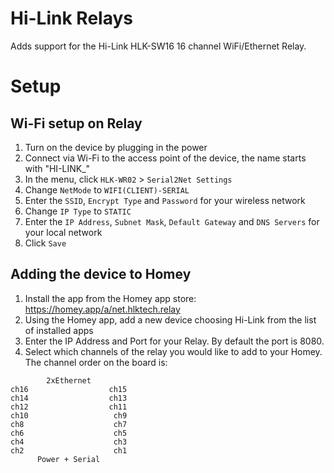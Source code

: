 # Hi-Link Relays

Adds support for the Hi-Link HLK-SW16 16 channel WiFi/Ethernet Relay.

# Setup

## Wi-Fi setup on Relay

1. Turn on the device by plugging in the power
2. Connect via Wi-Fi to the access point of the device, the name starts with "HI-LINK_"
3. In the menu, click `HLK-WR02` > `Serial2Net Settings`
4. Change `NetMode` to `WIFI(CLIENT)-SERIAL`
5. Enter the `SSID`, `Encrypt Type` and `Password` for your wireless network
6. Change `IP Type` to `STATIC`
7. Enter the `IP Address`, `Subnet Mask`, `Default Gateway` and `DNS Servers` for your local network
8. Click `Save`

## Adding the device to Homey
1. Install the app from the Homey app store: https://homey.app/a/net.hlktech.relay
2. Using the Homey app, add a new device choosing Hi-Link from the list of installed apps
4. Enter the IP Address and Port for your Relay. By default the port is 8080.
5. Select which channels of the relay you would like to add to your Homey. The channel order on the board is:
```
        2xEthernet
ch16                  ch15
ch14                  ch13
ch12                  ch11
ch10                   ch9
ch8                    ch7
ch6                    ch5
ch4                    ch3
ch2                    ch1
      Power + Serial
```
